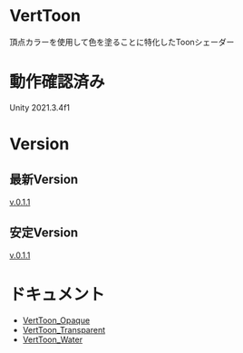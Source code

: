 # VertToon

頂点カラーを使用して色を塗ることに特化したToonシェーダー

# 動作確認済み
Unity 2021.3.4f1

# Version
## 最新Version
[v.0.1.1](https://github.com/ayaha401/VertToonShader/releases/tag/v.0.1.1)
## 安定Version
[v.0.1.1](https://github.com/ayaha401/VertToonShader/releases/tag/v.0.1.1)

# ドキュメント
* [VertToon_Opaque](https://github.com/ayaha401/VertToonShader/blob/main/MD/VertToon_Opaque.md)
* [VertToon_Transparent](https://github.com/ayaha401/VertToonShader/blob/main/MD/VertToon_Transparent.md)
* [VertToon_Water](https://github.com/ayaha401/VertToonShader/blob/main/MD/VertToon_Water.md)
